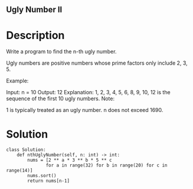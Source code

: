 Ugly Number II
---

# Description
Write a program to find the n-th ugly number.

Ugly numbers are positive numbers whose prime factors only include 2, 3, 5. 

Example:

Input: n = 10
Output: 12
Explanation: 1, 2, 3, 4, 5, 6, 8, 9, 10, 12 is the sequence of the first 10 ugly numbers.
Note:  

1 is typically treated as an ugly number.
n does not exceed 1690.

# Solution
```python3
class Solution:
    def nthUglyNumber(self, n: int) -> int:
        nums = [2 ** a * 3 ** b * 5 ** c 
               for a in range(32) for b in range(20) for c in range(14)]
        nums.sort()
        return nums[n-1]
```
